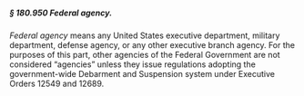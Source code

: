 ##### § 180.950 Federal agency. #####

*Federal agency* means any United States executive department, military department, defense agency, or any other executive branch agency. For the purposes of this part, other agencies of the Federal Government are not considered “agencies” unless they issue regulations adopting the government-wide Debarment and Suspension system under Executive Orders 12549 and 12689.